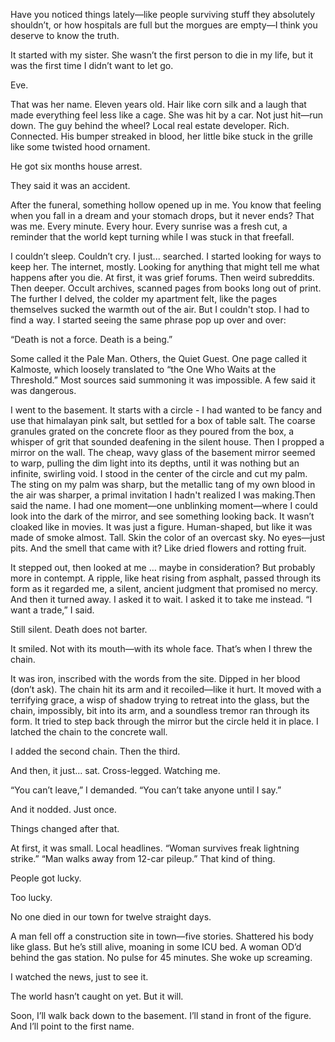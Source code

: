 Have you noticed things lately—like people surviving stuff they absolutely shouldn’t, or how hospitals are full but the morgues are empty—I think you deserve to know the truth.



It started with my sister. She wasn’t the first person to die in my life, but it was the first time I didn’t want to let go.



Eve.

That was her name. Eleven years old. Hair like corn silk and a laugh that made everything feel less like a cage. She was hit by a car. Not just hit—run down. The guy behind the wheel? Local real estate developer. Rich. Connected. His bumper streaked in blood, her little bike stuck in the grille like some twisted hood ornament.



He got six months house arrest.



They said it was an accident.



After the funeral, something hollow opened up in me. You know that feeling when you fall in a dream and your stomach drops, but it never ends? That was me. Every minute. Every hour. Every sunrise was a fresh cut, a reminder that the world kept turning while I was stuck in that freefall.



I couldn’t sleep. Couldn’t cry. I just... searched. I started looking for ways to keep her. The internet, mostly. Looking for anything that might tell me what happens after you die. At first, it was grief forums. Then weird subreddits. Then deeper. Occult archives, scanned pages from books long out of print. The further I delved, the colder my apartment felt, like the pages themselves sucked the warmth out of the air. But I couldn't stop. I had to find a way. I started seeing the same phrase pop up over and over:



“Death is not a force. Death is a being.”

Some called it the Pale Man. Others, the Quiet Guest. One page called it Kalmoste, which loosely translated to “the One Who Waits at the Threshold.” Most sources said summoning it was impossible. A few said it was dangerous.



I went to the basement. It starts with a circle - I had wanted to be fancy and use that himalayan pink salt, but settled for a box of table salt. The coarse granules grated on the concrete floor as they poured from the box, a whisper of grit that sounded deafening in the silent house. Then I propped a mirror on the wall. The cheap, wavy glass of the basement mirror seemed to warp, pulling the dim light into its depths, until it was nothing but an infinite, swirling void. I stood in the center of the circle and cut my palm. The sting on my palm was sharp, but the metallic tang of my own blood in the air was sharper, a primal invitation I hadn't realized I was making.Then said the name. I had one moment—one unblinking moment—where I could look into the dark of the mirror, and see something looking back. It wasn’t cloaked like in movies. It was just a figure. Human-shaped, but like it was made of smoke almost. Tall. Skin the color of an overcast sky. No eyes—just pits. And the smell that came with it? Like dried flowers and rotting fruit.



It stepped out, then looked at me … maybe in consideration? But probably more in contempt. A ripple, like heat rising from asphalt, passed through its form as it regarded me, a silent, ancient judgment that promised no mercy. And then it turned away. I asked it to wait. I asked it to take me instead. “I want a trade,” I said.



Still silent. Death does not barter.



It smiled. Not with its mouth—with its whole face. That’s when I threw the chain.



It was iron, inscribed with the words from the site. Dipped in her blood (don’t ask). The chain hit its arm and it recoiled—like it hurt. It moved with a terrifying grace, a wisp of shadow trying to retreat into the glass, but the chain, impossibly, bit into its arm, and a soundless tremor ran through its form. It tried to step back through the mirror but the circle held it in place. I latched the chain to the concrete wall.



I added the second chain. Then the third.



And then, it just... sat. Cross-legged. Watching me.



“You can’t leave,” I demanded. “You can’t take anyone until I say.”



And it nodded. Just once.



Things changed after that.



At first, it was small. Local headlines. “Woman survives freak lightning strike.” “Man walks away from 12-car pileup.” That kind of thing.



People got lucky.



Too lucky.



No one died in our town for twelve straight days.



A man fell off a construction site in town—five stories. Shattered his body like glass. But he’s still alive, moaning in some ICU bed. A woman OD’d behind the gas station. No pulse for 45 minutes. She woke up screaming.



I watched the news, just to see it.



The world hasn’t caught on yet. But it will.



Soon, I’ll walk back down to the basement. I’ll stand in front of the figure. And I’ll point to the first name.